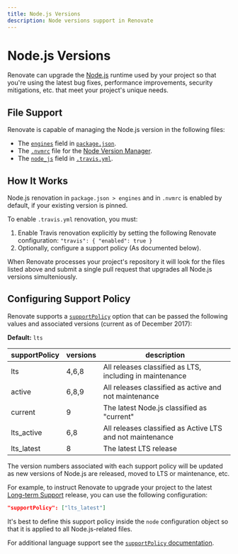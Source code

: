 ```yaml
---
title: Node.js Versions
description: Node versions support in Renovate
---
```


# Node.js Versions

Renovate can upgrade the [Node.js](https://nodejs.org/en/) runtime used by your project so that you're using the latest bug fixes, performance improvements, security mitigations, etc. that meet your project's unique needs.

## File Support

Renovate is capable of managing the Node.js version in the following files:

- The [`engines`](https://docs.npmjs.com/files/package.json#engines) field in [`package.json`](https://docs.npmjs.com/files/package.json).
- The [`.nvmrc`](https://github.com/creationix/nvm#nvmrc) file for the [Node Version Manager](https://github.com/creationix/nvm).
- The [`node_js`](https://docs.travis-ci.com/user/languages/javascript-with-nodejs/#Specifying-Node.js-versions) field in [`.travis.yml`](https://docs.travis-ci.com/user/customizing-the-build/).

## How It Works

Node.js renovation in `package.json > engines` and in `.nvmrc` is enabled by default, if your existing version is pinned.

To enable `.travis.yml` renovation, you must:

1.  Enable Travis renovation explicitly by setting the following Renovate configuration: `"travis": { "enabled": true }`
2.  Optionally, configure a support policy (As documented below).

When Renovate processes your project's repository it will look for the files listed above and submit a single pull request that upgrades all Node.js versions simulteniously.

## Configuring Support Policy

Renovate supports a [`supportPolicy`](configuration-options/#supportpolicy) option that can be passed the following values and associated versions (current as of December 2017):

**Default:** `lts`

| supportPolicy | versions | description                                               |
| ------------- | -------- | --------------------------------------------------------- |
| lts           | 4,6,8    | All releases classified as LTS, including in maintenance  |
| active        | 6,8,9    | All releases classified as active and not maintenance     |
| current       | 9        | The latest Node.js classified as "current"                |
| lts_active    | 6,8      | All releases classified as Active LTS and not maintenance |
| lts_latest    | 8        | The latest LTS release                                    |

The version numbers associated with each support policy will be updated as new versions of Node.js are released, moved to LTS or maintenance, etc.

For example, to instruct Renovate to upgrade your project to the latest [Long-term Support](https://github.com/nodejs/Release#release-plan) release, you can use the following configuration:

```json
"supportPolicy": ["lts_latest"]
```

It's best to define this support policy inside the `node` configuration object so that it is applied to all Node.js-related files.

For additional language support see the [`supportPolicy` documentation](configuration-options/#supportpolicy).
